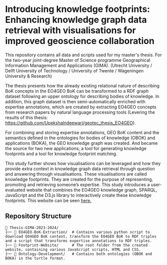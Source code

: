 # Introducing knowledge footprints: Enhancing knowledge graph data retrieval with visualisations for improved geoscience collaboration 

This repository contains all data and scripts used for my master's thesis. For the two-year joint-degree Master of Science programme Geographical Information Management and Applications (GIMA). (Utrecht University / Delft University of Technology / University of Twente / Wageningen University & Research)

The thesis presents how the already existing relational nature of describing BoK concepts in the EO4GEO BoK can be transformed to a RDF graph dataset following an upper ontology for describing bodies of knowledge. In addition, this graph dataset is then semi-automatically enriched with expertise annotations, which are created by extracting EO4GEO concepts from research papers by natural language processing tools (Levering the results of this thesis: https://github.com/UpekshaIndeewari/geotec_thesis_EO4GEO). 

For combining and storing expertise annotations, GEO BoK content and the semantics defined in the ontologies for bodies of knowledge (OBOK) and applications (BOKA), the GEO knowledge graph was created. And became the source for two new applications; a tool for generating knowledge footprints and a tool for knowledge footprint matching.

This study further shows how visualisations can be leveraged and how they provide extra context in knowledge graph data retrieval through question and answering through visualisations. These visualisations are called knowledge footprints. They are created for the purpose of representing, promoting and retrieving someone’s expertise. This study introduces a user-evaluated website that combines the EO4GEO knowledge graph, SPARQL, JavaScript and the D3.js library to interactively create these knowledge footprints. This website can be seen [here.](https://mpvliet.github.io/)

## Repository Structure
```
📂 Thesis-GIMA-2023-2024/
├── 📂 EO4GEO-BoK-Extraction/  # Contains various python script to download EO4GEO BoK content, transform the EO4GEO BoK to RDF triples and a script that transforms expertise annotations to RDF triples. 
├── 📂 Footprint-Website/      # The root folder from the created website, containing various JavaScript scripts, HTML and CSS.
├── 📂 Ontology-Development/   # Contains both ontologies (OBOK and BOKA) in the turtle format.
```

